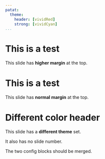 ```yaml
---
patat:
  theme:
    header: [vividRed]
    strong: [vividCyan]
...
```


# This is a test

<!--config: margins: {top: 2} -->

This slide has **higher margin** at the top.

# This is a test

This slide has **normal margin** at the top.

<!-- config:
This is not a config, but a speaker comment.  The whitespace matters...
-->

# Different color header

<!--config:
slideNumber: false
theme:
  header: [vividYellow]
  strong: [dullGreen, onVividBlue]
-->

This slide has a **different theme** set.

<!--config:
slideNumber: false
-->

It also has no slide number.

The two config blocks should be merged.
